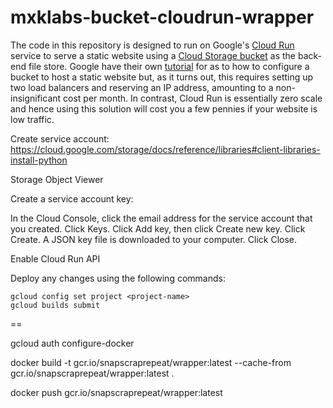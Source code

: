 # mxklabs-bucket-cloudrun-wrapper

The code in this repository is designed to run on Google's [Cloud Run](https://cloud.google.com/compute/cloud-run) service to serve a static website using a [Cloud Storage bucket](https://cloud.google.com/storage/) as the back-end file store. Google have their own [tutorial](https://cloud.google.com/storage/docs/hosting-static-website) for as to how to configure a bucket to host a static website but, as it turns out, this requires setting up two load balancers and reserving an IP address, amounting to a non-insignificant cost per month. In contrast, Cloud Run is essentially zero scale and hence using this solution will cost you a few pennies if your website is low traffic.



Create service account: https://cloud.google.com/storage/docs/reference/libraries#client-libraries-install-python

Storage Object Viewer

Create a service account key:

In the Cloud Console, click the email address for the service account that you created.
Click Keys.
Click Add key, then click Create new key.
Click Create. A JSON key file is downloaded to your computer.
Click Close.

Enable Cloud Run API

Deploy any changes using the following commands:
```
gcloud config set project <project-name>
gcloud builds submit
```

==

gcloud auth configure-docker

docker build -t gcr.io/snapscraprepeat/wrapper:latest --cache-from gcr.io/snapscraprepeat/wrapper:latest .

docker push gcr.io/snapscraprepeat/wrapper:latest

